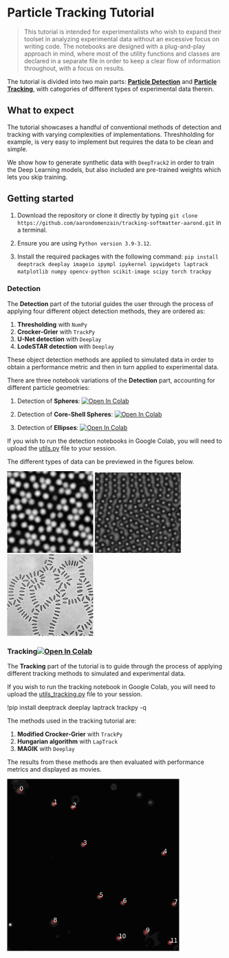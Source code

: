 # Particle Tracking Tutorial

> This tutorial is intended for experimentalists who wish to expand
> their toolset in analyzing experimental data without an excessive focus
> on writing code. The notebooks are designed with a plug-and-play approach in mind,
> where most of the utility functions and classes are declared in a separate file in order to keep a clear flow of
> information throughout, with a focus on results.


The tutorial is divided into two main parts: [**Particle Detection**](https://github.com/aarondomenzain/tracking-softmatter-aarond/tree/tracking-softmatter-aarond-dev/tutorial/detection) and [**Particle Tracking**](https://github.com/aarondomenzain/tracking-softmatter-aarond/tree/tracking-softmatter-aarond-dev/tutorial/tracking), with categories of different types of experimental data therein. 

## What to expect 

The tutorial showcases a handful of conventional methods of detection and tracking with varying complexities of implementations. Threshholding for example, is very easy to implement but requires the data to be clean and simple. 

We show how to generate synthetic data with `DeepTrack2` in order to train the Deep Learning models, but also included are pre-trained weights which lets you skip training.

## Getting started

1.  Download the repository or clone it directly by typing  ```git clone https://github.com/aarondomenzain/tracking-softmatter-aarond.git``` in a terminal. 

2. Ensure you are using ``Python version 3.9-3.12``. 
   
3. Install the required packages with the following command: ```pip install deeptrack deeplay imageio ipympl ipykernel ipywidgets laptrack matplotlib numpy opencv-python scikit-image scipy torch trackpy```


### **Detection**

The **Detection** part of the tutorial guides the user through the process of applying four different object detection methods, they are ordered as:

1. **Thresholding** with `NumPy`
2. **Crocker-Grier** with `TrackPy`
3. **U-Net detection** with `Deeplay`
4. **LodeSTAR detection** with `Deeplay`

These object detection methods are applied to simulated data in order to obtain a performance metric and then in turn applied to experimental data.

There are three notebook variations of the **Detection** part, accounting for different particle geometries:

1. Detection of **Spheres**: [![Open In Colab](https://colab.research.google.com/assets/colab-badge.svg)](https://colab.research.google.com/github/aarondomenzain/tracking-softmatter-aarond/blob/tracking-softmatter-aarond-dev/tutorial/detection/spheres/detection_spheres.ipynb)

2. Detection of **Core-Shell Spheres**: [![Open In Colab](https://colab.research.google.com/assets/colab-badge.svg)](https://colab.research.google.com/github/aarondomenzain/tracking-softmatter-aarond/blob/tracking-softmatter-aarond-dev/tutorial/detection/core-shell%20spheres/detection_core-shell.ipynb)

3. Detection of **Ellipses**: [![Open In Colab](https://colab.research.google.com/assets/colab-badge.svg)](https://colab.research.google.com/github/aarondomenzain/tracking-softmatter-aarond/blob/tracking-softmatter-aarond-dev/tutorial/detection/ellipses/detection_ellipses.ipynb)
   
If you wish to run the detection notebooks in Google Colab, you will need to upload the [utils.py](https://github.com/aarondomenzain/tracking-softmatter-aarond/blob/tracking-softmatter-aarond-dev/tutorial/detection/utils.py) file to your session.

The different types of data can be previewed in the figures below.
<p align="left">
  <img width="200" src=/assets/fig1.png?raw=true>
  <img width="200" src=/assets/fig2.png?raw=true>
  <img width="200" src=/assets/fig3.png?raw=true>
<br/>

### **Tracking**[![Open In Colab](https://colab.research.google.com/assets/colab-badge.svg)](https://colab.research.google.com/github/aarondomenzain/tracking-tracking-softmatter-aarond-dev/tutorial/tracking/tracking_spheres.ipynb)

The **Tracking** part of the tutorial is to guide through the process of applying different tracking methods to simulated and experimental data.

If you wish to run the tracking notebook in Google Colab, you will need to upload the [utils_tracking.py](https://github.com/aarondomenzain/tracking-softmatter-aarond/blob/tracking-softmatter-aarond-dev/tutorial/tracking/utils_tracking.py) file to your session.

!pip install deeptrack deeplay laptrack trackpy -q 

The methods used in the tracking tutorial are:

1. **Modified Crocker-Grier** with `TrackPy`
2. **Hungarian algorithm** with `LapTrack`
3. **MAGIK** with `Deeplay`

The results from these methods are then evaluated with performance metrics and displayed as movies. 

<p align="left">
  <img width="400" src=/assets/track.gif?raw=true>
<br/>



